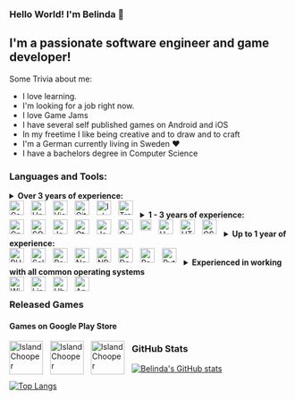 ### Hello World! I'm Belinda :wave:

## I'm a passionate software engineer and game developer!

Some Trivia about me:
- I love learning.
- I'm looking for a job right now.
- I love Game Jams
- I have several self published games on Android and iOS
- In my freetime I like being creative and to draw and to craft
- I'm a German currently living in Sweden :heart:
- I have a bachelors degree in Computer Science

### Languages and Tools:

<details>
<summary><b>Over 3 years of experience:</b>
<br>
<img align="left" alt="Csharp" width="26px" style="padding-right:10px;" src="https://cdn.jsdelivr.net/gh/devicons/devicon/icons/csharp/csharp-original.svg" />
<img align="left" alt="Unity" height="26px" style="padding-right:10px;" src="https://cdn.jsdelivr.net/gh/devicons/devicon/icons/unity/unity-original.svg" />
<img align="left" alt="VisualStudio" height="26px" style="padding-right:10px;" src="https://cdn.jsdelivr.net/gh/devicons/devicon/icons/visualstudio/visualstudio-plain.svg" />
<img align="left" alt="Git" width="26px" src="https://cdn.jsdelivr.net/gh/devicons/devicon/icons/git/git-original.svg" style="padding-right:10px;" />
<img align="left" alt="Inkscape" height="26px" style="padding-right:10px;" src="https://cdn.jsdelivr.net/gh/devicons/devicon/icons/inkscape/inkscape-original.svg" />
<img align="left" alt="Trello" height="26px" style="padding-right:10px;" src="https://cdn.jsdelivr.net/gh/devicons/devicon/icons/trello/trello-plain.svg" />
</summary>
<br><br>
C#, Unity, Visual Studio, Git, Cross-Platform Development, Inkscape, Trello
</details>

<br>

<details>
<summary><b>1 - 3 years of experience:</b>
<br>
<img align="left" alt="Cplusplus" width="26px" style="padding-right:10px;" src="https://cdn.jsdelivr.net/gh/devicons/devicon/icons/cplusplus/cplusplus-original.svg" />
<img align="left" alt="SQL" height="26px" style="padding-right:10px;" src="https://upload.wikimedia.org/wikipedia/commons/8/87/Sql_data_base_with_logo.png" />
<img align="left" alt="JavaScript" width="26px" src="https://cdn.jsdelivr.net/gh/devicons/devicon/icons/javascript/javascript-original.svg" style="padding-right:10px;" />
<img align="left" alt="Qt" height="26px" style="padding-right:10px;" src="https://cdn.jsdelivr.net/gh/devicons/devicon/icons/qt/qt-original.svg" />
<img align="left" alt="Java" height="26px" style="padding-right:10px;" src="https://cdn.jsdelivr.net/gh/devicons/devicon/icons/java/java-original.svg" />
<img align="left" alt="C" width="26px" style="padding-right:10px;" src="https://cdn.jsdelivr.net/gh/devicons/devicon/icons/c/c-original.svg" />
<img align="left" alt="Latex" height="20px" style="padding-right:10px;" src="https://upload.wikimedia.org/wikipedia/commons/thumb/9/92/LaTeX_logo.svg/800px-LaTeX_logo.svg.png" />
<img align="left" alt="UML" height="26px" style="padding-right:10px;" src="https://upload.wikimedia.org/wikipedia/commons/thumb/d/d5/UML_logo.svg/400px-UML_logo.svg.png" />
<img align="left" alt="HTML5" width="26px" src="https://cdn.jsdelivr.net/gh/devicons/devicon/icons/html5/html5-original.svg" style="padding-right:10px;" />
<img align="left" alt="CSS3" width="26px" src="https://cdn.jsdelivr.net/gh/devicons/devicon/icons/css3/css3-original.svg" style="padding-right:10px;" />
</summary>
<br><br>
C++, SQL, Javascript, Qt, QML, Java, C, LaTex, UML, HTML, CSS
</details>

<br>

<details>
<summary><b>Up to 1 year of experience:</b>
<br>
<img align="left" alt="PHP" height="26px" style="padding-right:10px;" src="https://cdn.jsdelivr.net/gh/devicons/devicon/icons/php/php-plain.svg" />
<img align="left" alt="Solidity" height="26px" style="padding-right:10px;" src="https://upload.wikimedia.org/wikipedia/commons/9/98/Solidity_logo.svg" />
<img align="left" alt="React" height="26px" style="padding-right:10px;" src="https://cdn.jsdelivr.net/gh/devicons/devicon/icons/react/react-original.svg" />
<img align="left" alt="NodeJS" height="26px" style="padding-right:10px;" src="https://cdn.jsdelivr.net/gh/devicons/devicon/icons/nodejs/nodejs-original.svg" />
<img align="left" alt="NPM" height="26px" style="padding-right:10px;" src="https://cdn.jsdelivr.net/gh/devicons/devicon/icons/npm/npm-original-wordmark.svg" />
<img align="left" alt="Docker" width="26px" style="padding-right:10px;" src="https://cdn.jsdelivr.net/gh/devicons/devicon/icons/docker/docker-original.svg" />
<img align="left" alt="RaspberryPi" height="26px" style="padding-right:10px;" src="https://cdn.jsdelivr.net/gh/devicons/devicon/icons/raspberrypi/raspberrypi-original.svg" />
<img align="left" alt="Python" height="26px" style="padding-right:10px;" src="https://cdn.jsdelivr.net/gh/devicons/devicon/icons/python/python-original.svg" />
</summary>
<br><br>
PHP, Solidity, Smart Contracts, React, Node.js, npm, Docker, Raspberry Pi, Python
</details>

<br>

<details>
<summary><b>Experienced in working with all common operating systems</b>
<br>
<img align="left" alt="Windows" height="26px" style="padding-right:10px;" src="https://cdn.jsdelivr.net/gh/devicons/devicon/icons/windows8/windows8-original.svg" />
<img align="left" alt="Linux" height="26px" style="padding-right:10px;" src="https://cdn.jsdelivr.net/gh/devicons/devicon/icons/linux/linux-original.svg" />
<img align="left" alt="Ubuntu" height="26px" style="padding-right:10px;" src="https://cdn.jsdelivr.net/gh/devicons/devicon/icons/ubuntu/ubuntu-plain.svg" />
<img align="left" alt="Apple" height="26px" style="padding-right:10px;" src="https://cdn.jsdelivr.net/gh/devicons/devicon/icons/apple/apple-original.svg" />
</summary>
<br><br>
Windows, Linux (Ubuntu) and MacOS
</details>

<br>

### Released Games 

#### Games on Google Play Store

<a href="https://play.google.com/store/apps/details?id=com.TesiGames.IslandChopper" target="_blank">
<img align="left" alt="IslandChooper" height="60px" style="padding-right:10px;" src="https://play-lh.googleusercontent.com/2Y4xRwTLor8ycLCi9PTI4JJJY2tsXEodXNvsicIFKL3sRAiqDsEM-vuB55o7q1eCZ4Q=s180-rw">
</a>

<a href="https://play.google.com/store/apps/details?id=com.TesiGames.PokerTowerDefense" target="_blank">
<img align="left" alt="IslandChooper" height="60px" style="padding-right:10px;" src="https://play-lh.googleusercontent.com/qpn0ftyUJREToOiF1cwiahUAHmtxUeQnFAmFQ3CXKM6tuDgUhiqFaEJ-48l3k3k8aT0=s180-rw">
</a>

<a href="https://play.google.com/store/apps/details?id=com.TesiGames.StampFense" target="_blank">
<img align="left" alt="IslandChooper" height="60px" style="padding-right:10px;" src="https://play-lh.googleusercontent.com/qxofhWBL7A1p9V61HIZwZjUpktsol5hlWfUQos-l7TzSnWdfOBqWvXLOrRO4DVANz5VS=s180-rw">
</a>

### GitHub Stats

[![Belinda's GitHub stats](https://github-readme-stats.vercel.app/api?username=bel90&count_private=true&hide=stars,issues,contribs&show_icons=true&theme=dracula&include_all_commits=true)](https://github.com/anuraghazra/github-readme-stats)

[![Top Langs](https://github-readme-stats.vercel.app/api/top-langs/?username=bel90&layout=compact&count_private=true&exclude_repo=nephele,tmp_ppsz,SocialNetwork&theme=radical)](https://github.com/anuraghazra/github-readme-stats)